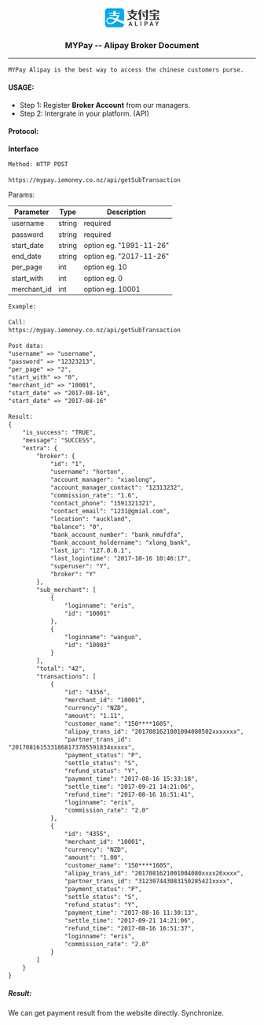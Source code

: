 <p align="center"><img src="alipay.png">
<h3 align="center">MYPay -- Alipay Broker Document</h3><hr>
</p>

```
MYPay Alipay is the best way to access the chinese customers purse.
```

#### USAGE:

* Step 1: Register **Broker Account** from our managers.
* Step 2: Intergrate in your platform. (API)

#### Protocol:

**Interface**

```
Method: HTTP POST

https://mypay.iemoney.co.nz/api/getSubTransaction
```

Params:

|Parameter	|Type 	|Description|
|-----------|-------|-----------|
|username   |string |required   |
|password   |string |required   |
|start_date |string | option   eg. "1991-11-26"|
|end_date   |string | option   eg. "2017-11-26"|
|per_page   |int    | option   eg. 10|
|start_with |int    | option   eg. 0|
|merchant_id|int    | option   eg. 10001 |



```
Example:

Call:
https://mypay.iemoney.co.nz/api/getSubTransaction

Post data:
"username" => "username",
"password" => "12323213",
"per_page" => "2",
"start_with" => "0",
"merchant_id" => "10001",
"start_date" => "2017-08-16",
"start_date" => "2017-08-16"

Result:
{
    "is_success": "TRUE",
    "message": "SUCCESS",
    "extra": {
        "broker": {
            "id": "1",
            "username": "horton",
            "account_manager": "xiaolong",
            "account_manager_contact": "12313232",
            "commission_rate": "1.6",
            "contact_phone": "1591321321",
            "contact_email": "1231@gmial.com",
            "location": "auckland",
            "balance": "0",
            "bank_account_number": "bank_nmufdfa",
            "bank_account_holdername": "xlong_bank",
            "last_ip": "127.0.0.1",
            "last_logintime": "2017-10-16 10:46:17",
            "superuser": "Y",
            "broker": "Y"
        },
        "sub_merchant": [
            {
                "loginname": "eris",
                "id": "10001"
            },
            {
                "loginname": "wanguo",
                "id": "10003"
            }
        ],
        "total": "42",
        "transactions": [
            {
                "id": "4356",
                "merchant_id": "10001",
                "currency": "NZD",
                "amount": "1.11",
                "customer_name": "150****1605",
                "alipay_trans_id": "2017081621001004080502xxxxxxx",
                "partner_trans_id": "2017081615331868173705591834xxxxx",
                "payment_status": "P",
                "settle_status": "S",
                "refund_status": "Y",
                "payment_time": "2017-08-16 15:33:18",
                "settle_time": "2017-09-21 14:21:06",
                "refund_time": "2017-08-16 16:51:41",
                "loginname": "eris",
                "commission_rate": "2.0"
            },
            {
                "id": "4355",
                "merchant_id": "10001",
                "currency": "NZD",
                "amount": "1.00",
                "customer_name": "150****1605",
                "alipay_trans_id": "2017081621001004080xxxx26xxxx",
                "partner_trans_id": "312307443083150285421xxxx",
                "payment_status": "P",
                "settle_status": "S",
                "refund_status": "Y",
                "payment_time": "2017-08-16 11:30:13",
                "settle_time": "2017-09-21 14:21:06",
                "refund_time": "2017-08-16 16:51:37",
                "loginname": "eris",
                "commission_rate": "2.0"
            }
        ]
    }
}

```

##### Result:

We can get payment result from the website directly. Synchronize.







